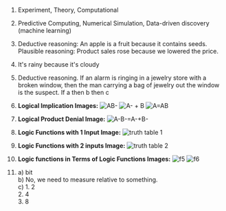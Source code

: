 1. Experiment, Theory, Computational
2. Predictive Computing, Numerical Simulation, Data-driven discovery (machine learning)
3. Deductive reasoning: An apple is a fruit because it contains seeds.
   Plausible reasoning: Product sales rose because we lowered the price.
4. It's rainy because it's cloudy
5. Deductive reasoning. If an alarm is ringing in a jewelry store with a broken window, then the man carrying a bag of jewelry out the window is the suspect. If a then b then c
6. **Logical Implication Images:**
   ![AB-](https://lh3.googleusercontent.com/pw/AP1GczP5GhjeWEEJbCJtsFjXv_AwqqtFq6tvp-oLM8-YWboiDq_3bMhnx0ldganoWsXCbCzPHPu1sP6bemn4KYaWoXfzXrBSRYwgLtTCPjtDoORF3Lebat3O6FGnmzsbnJwmo7QhKtmX7Uym-6p_ZZKxJ9p3W5wADWH-iQY3uEpPsOHDBWZjQRH3rDilnQHaiKPaECGbJEVX3CyzYXoUQSBJtsm27qa9alH8uPLO0ckdzvAieRDm0xejoOjK71QWVAypEab3qPRfdbprKns17KHexS-TbSFnDfw5glYKfkBLeRPunfr8lajqY2QkjFXw0M28h72KKFD8sMhWbOm_xufzKlt7-HBhFVPl1KlvFlZXZw1QB1TayTsVJE0XVzKLKgV9Bk9T7UweODX9AJ81j79ZaXirpJUOvJHQvwDDCnjCViubd8JJQyE3HlOrnIWN0CenkkNzwM3uy9cWLy-fVZyDZy5FzCzt8HXNYGe3wcKIlcFUkd2kzAZRQ9XU_u4JiALTAN0Wcb27NSON6rgqnwHOgxIGY4NjIg_Get3llmFfub8PI08qE3WcnDEALwNLXGMQ_NuAbutHhaP77U3iyo6mm_-j6h4IloKX_pwJ5VVhmTdWJsmko9iBPGs2JCgOpDiGo7wrLy-01rCwYDcX3pqsNw78T7_nPGWhsRPjUnu5Zm6EuL1uXp8tyXEFxbqb39pRf8HEXxvvNkbHAcsQTGViQOi7Kdsh8ipsfwAQkTxIcQEQ0hp-MgG1ddHMBpb8fTAXJIGqCLG4m2wn6FmV_OMRUOdNlQkPcxRu_sUlDw_zAwNoB4-IRutEtFOpzHELz4wdHOYXwX0PdcIg2W_q97d3QVauB-ycJps-7BZ2U-nbr8ZgbtfUfqNK54pY3L_V4edlXZONuQK40nwKPfQ0Z642Vqq5gl8uYwWNli0r122VPqXusYI6114EjrqOiXHcppu2945CAgR3hPSVaZoMkctExG-Zy-66pFE=w921-h1228-s-no-gm?authuser=2)
     ![A- + B](https://lh3.googleusercontent.com/pw/AP1GczPrtPx2gVC2CoNKxq9hw6wRAYtxZsh8FTGA1xjSx7bfmli2uPXossr5ahXpoIN2P7UsUVUDvl4t-8Z4PQvd5pvqsTbvu_BF42KadR8swjY6RaU1646o9S_daDb62_xtjD57R-M_gSU8Wkobl0YZGOh7eFekQQqRCw2hX2DcejnajEwry1CHa-tmAY7LCk2u8XqdudHXgQFdQjuuJm7pVZxNYvggOfOay69_LXL08TRkAr7l6l5EGX1l2oOBypob1pb0haaJion3Ga5yaO5hWG-4QBjTQas5oPFFqIlNURhVUUBlkGqF5wEZEhzkEPID1lxazK_Myo-skn6H33Mw-9b6xj0MXD_Vm48SFpuPoqcfL5WxaFyDiMXDGijh6UfIP4hDWoz5JmCjgTev3u36EziYN--asEd7F4Q0xrsmSKydbjRLVd-ygbe8iOp13y6FoqqiJlXq_5rVlZuPmq_m2ruLSyNLrjwTcs_FMPj6yAVg81ObDUMtfy_FruoETvCaA9T0t9gyRjpPWT14gr2VGK7P4xi8z1fQG3LhiadkjygNOOt_VZAhtAqvkK4lRmtsbhlzB_ygNZgZGokiL-WCXrFgk58g10WSKEpzop4aoiJRndf-t7DJ8Zx_4OUU01UKT-C4oGEwCNnylGasQ4NaXmojxQzs02CrpdtoFcYJc1JXZ7bwKde3_Ltmaq-HCKeLDiVCaEoqfKr6FB013k13zMVdREauBAKttWAr-RwBnywo1TCpyHNhOA4ZB6Wi-KR_xHICKlDlI4DFyD1JJBO0nTntcN3EDc_cHmjkQWHzHluALylcNgALWBhwRyDktcJW1BOV59PjlmHTjNLa7QWpiW6-VKZLW1PiO22-f7X0jVqV0ktznC3kVQ9iZaitahqIdEzVUT-YzPwnWHadP1Uy39W2Q4RfHWFqO8kyB03xKCYev0vHgiViWFQIh1nH56WMsWlXLbXHEYri6sHWLPoZWh5TZEGTAjg=w1279-h959-s-no-gm?authuser=2)
   ![A=AB](https://lh3.googleusercontent.com/pw/AP1GczM7vqCV46geLMHKu83WOZFNFNPkzXPM1IsFs4oe5_ey-ifLFlDr4iWWdE0jTdg5FGCbxu-6SfccLgRS1U97CIXbWHyJLjBJGa5tLoHRQejijmg8s3VmWUWVB9og1XLrzrALWjNohIx25HaIeH17Zsg--HOafouBNmiw_ogqRL9mFjPixGk_khX-IetoIF4zwzHW8arRbLY_ypgzzmq8f_C3dgC_QcACsd7YXORn4GtY3hdXqiRL3NVD26GaZRUU6_OwqD1M_R7i9M2cwStfpF4brhIvei433tqa46-xU7GHcVUcr0-8PsBFoEeNl8IVoUx7XLmzKrkBS55PfzeE3ZrbSTTujeQDwhWGzm8w-jy17i-WUOpSDwCbxGzYUqQJ1oqkOmlxWZLK-jrENhO0liVDQ4Vs5UzsG77P7SB94Xg-niMTnnAG8fu-OV3-ncFkSMg1lqPZNFtzNziFhWvOK4f1vQ3nJQp932YDnzOlF3A5g6tbOxv0_JpUwvPXIvxbIxvN_N1IW_TxrP0SEf3DRol_w6tR5yl-BiaApmmp-efEdEBRAeFj-7TVl5dcxVfPxNeMhJmIIR4b6OoL9M-6iy0_4V0pyKQ9Vm9QIX2-H91m-tuGv5EQRqSokFvbcMpdY6mqz3lV-YynRDbWB9INmMgom8TkUTf-1m49oh87x-D426kdGq6O4fpg4OCmXk6wsdk8u_KTSTZkcSKIuj-3ZNrp1kahExcYBBiy450bG0ktenEa5xyMeBjCg3jZuHqsH2o2oW5zvEu3jWh6PLhLkWC4eua9r2xCUNyrQY0M67_SNN1ZfehgWeqWFC-9dIu6MSM3JcVUoTVv7AZJKPyJstart_Q7E11rzuaT6phLFlCsNBC3PiTiUpgu11Lvrb1BHMqxRyzieoBcG_ahvb0ypiI_px8wzjoGxCgr1AcCETqMJ7hL9Lt_kp8RaqHBzf8Thx72jI8JOuj3IZUvQO-8VpFWkHOCILM=w921-h1228-s-no-gm?authuser=2)
7. **Logical Product Denial Image:**
   ![A-B-=A-+B-](https://lh3.googleusercontent.com/pw/AP1GczNvDp6Lo0si0Oiql4YD0pBdwsE0YVKzjAImstjNJAVnrJ-PBRhmmLt8BcDUw4MYV6b3ji_MUiUaQfT03DxvwM3N2WbQeTCkZR-kubbbnchlijgfMhjqfqkHsp6cigj93yICl5LYXtGB9gYY32z6fqZhz0zV6wqlR5_Jur7BvXVWB3LQzW1d8nEzX2soAldvIn5nSi2vxVeq0aGnHMTZUXPNty-IgfFhpsA0aOf09mH1UNUbAF-p6_mMM1d1gVNe7uKZufQJJsbiLPt3uPjw3O_bvCHgikEVMoxjofZgepWlPcy33GGPSDEJnU01rPX_pXa5Mtv0Tjk2ZVtE6EMzXQQ2_ADSIYwBnUhPeiQayYbLytydRIUR146ycymGk4sBYXJzwPp76iQyAkRjH316nWCuozjWuzMiqS1WDGxsMaNmgb-ET7UXC4CECmYPNUBC7p70SYEiiE_v8pcDBDIoJIrORbfBKFsAZuQcs8bK0Myu8uz5o441qIGGwpWv0iWnm0oHUOIKYf2kFmJd3lcgqAkaWPzfrdBxARzerkjGYQGfLmUFrF7gc7uguieG9uvFdzz2wGO-zFVhA1yYeg8ADw0mH_7EVD3OURKGDbxxyqdpJNy2n__iRXUwYRhqVbUtthY9yYXcowtur1jlGd6aXSX8duWyTpgiwsdHFOzveIuvrUQrINWboUeP-s-D8M0Zi6P8mbDWSQ41KnUSsw2abUo0SlV4UYLeVpVk-u6uO7cetWy7EaHqOtVStcY_XXgrNjO9_137Iip9MZ9R_1EVVeOANPhZHP7qqH2cjeWnROf0A73trDzdjjcCUSHURE0T_QXrno1eKuJbdj0HCKyAUwYyUiptbMey4E-xkSkhF9yxnwOp6W4bmqMsD_-zIR1EdHzvbbwegkGULW9A8TGU1W9wfo3eE1tcWflEVc2Lo2aJ6EHJEPxk7Dib43dFWdpnQpsHQ_7GhfcGGjSdbvcPyo7VI3wbl8k=w921-h1228-s-no-gm?authuser=2)  
8. **Logic Functions with 1 Input Image:**
   ![truth table 1](https://lh3.googleusercontent.com/pw/AP1GczO1ltrN2AccpzOxe2M6lhb4hthlr4BerCguBi8XhIAGDrOUfNM5kVYCcKikYAnBDmZwDkE6ejveJNECNPLlRJ-UqYgXsPe9L72XzSUp6PIM2lYoX3wXI-mVVPmLSu67M7fghlqhsUR0Lul3Y1xiE5s1Qm6MF6tiUmuglqzD0J_6kEkgoQZpeS534sN179xeetISs4728Ja_QGUi2pxgZdth7iNrmCSYivH6wjZM2hUPfEGg5Gb4JPlOMTnNklm5O-yuLXWJPgKBE8gimcVN4xFYLLpSgmyVZvaPotvSeWg8ydraXeliRsfRdHaJsy3USqzTNiuN51DtGxsbYzISbHPBZwNGXIOVWqNbPyhg4m_gu-71bwHHKj9P_Z875ngA0Tmc3uhBNyi3hpZ8A-MFuvL9DPvNDT21SkTC6RMT_jI2rXWPw8VPnpQ50-Bmj0zRQKLlmotusU3wJoIHK20MeCdne8UdT85pPnJDd91KfioOpzbrLSrJXqfpCYP-ngpBy6TXdvGKNll8pQczN1KWs6VSvExRN_r93P6gz0dQowxYSdiN5QAPMDqvjKnWBmScA5Hj66u0wihiT2_rcfMcMZPaT69Hkfw72fZDxtmSpnh5my6SewnU3h0oSuNcCVYInosGLGiRVkZh7SstyEl03dxw9WH8raPiJJyRb4XAY_Yu4yPHp43FRzvkLtOPzfof0HpsuA7m1zbMbUDesYNzaZcXydR56zNoQ5a4JHNWDImYndqCrC7Ss9QkbifxLSznUbuXrQQI3h_nnH_vo0mvXJufKIRWH6zmMX2vhdnAd4jKhcaztf2sfn0asl5cWN8y-XUJ2YCCmp_NLQgkb5sPwQ1sRHdlvR5569Np8j8HHecNWsZccrZXzndfsatn-l3SvOM_HuGowZTPMkUu45vAlWPsBb7yNJ4JGCHccRjJ8mkkD-1i49BXLmcPCj9aPMCAAMVMKMZhHbnhShI5QNZ3A6fF7WWo-cg=w921-h1228-s-no-gm?authuser=2)
9.  **Logic Functions with 2 inputs Image:**
    ![truth table 2](https://lh3.googleusercontent.com/pw/AP1GczOUD_EiSVhdl6t3vcAHPy3Gi3w9-_MIiLZoQvF88wN3IR2L8R59aDXRYOh6he3ojdm_ERFy1M5kN2S03b46y06TYw7_hsy_0qrF5TKpL5W-UCRUBuEUuml0E4PZRIFM69X6-ldxv-qKg4pUi4Uq8Z0Z0qdUajzMQIwm4LIdOtHAPhSHmzZiAstAHvar4fGhjEzO7wDul2zrx8M83-fk951cYF-_AgwXZwG3Ypv3sZf8T7fduAEq3GjwriSrZqph7cB855Y90JlhZjABOsqxDeCtCaY-ptvoO3lsMYpNeajCJip5SqimNwzGwVf4iMsQau4rT4QjOmnyWGZB0pvKbbAKwYipNwnokxcwuJmd0QsHXX_pBSj3Fb5-jeq4MWIJzLBYCN_McjEMfJGfqDHRskbyQFcyL5dX6dF-ex5VQUZjnDDWc-aOUa0J3gzMtxu1vZYU7DG0ZvLfNopXTBj1pLvYGUjqgkMfOET8L0ESG__h3N1H_5xF7FUapCZKtPqcpm4Kss8vTri6MeE5NZz4UuRwvfz7IeEpXPpNlqvmKRWdNszGAPzM4ZLreeJkYdxSfxJCxBVgTvWENs6YAPRi3EwUC0u9VWSIaLV4C3HZNowG7w_16djBfO2cHyHAUkSUcor1GFaQNz-IMNt-sd_5SOKGxStrEpRlMIuB7WfPUMv_cA-7Edg22qk6CrUAny8oYjYilKtWjk10ZWOp6fochQAyus30DJa9rkHHS7SElABOIJkImI4mJbKmVrYdkYuVWT8TQ73sLmFcipyrgLoVw3lzSSGdn5O6Lar3CeHbHi_KWtWjb_mrXTjkZsaQdN-whU9UZfe8vbYd1s1VQt53vxyVNjyCHDaMHboq7dpijEb_zUQYYpPuLty8ves7vhPCLsDOSW2SDsXglHHjTRSqOg8FQAecv1RLaT3Nziuz1owlyMRbWCX01TRUsBvTreBPe8wPo5gu9lOShibK0tXf_X3B9h7Fhus=w921-h1228-s-no-gm?authuser=2)
10. **Logic functions in Terms of Logic Functions Images:**
   ![f5](https://lh3.googleusercontent.com/pw/AP1GczNtvHa0dYXKvwXg5FhlbcgU6qq74J4wEvCUKikCkeHiAV-FZi_oy2qYJ60yb4svE5PJvetUsjO4PeHbvsACuQ1kJeZW2RCnhJWafaK9Z2GobDhiKU4H5J4eAHvvXvkaaMfWe4WyIl4NGpPPy9S6KU97rK0IzdN82-aVK4tHxYy_QUKaEEZBkM29itCQMw5J_6HZXhIYw63xuWJZUnHWQZqo6RUzzU9nOofCkQhNb6ByFuZfMx-G-dlFZbPp4xhmQXyD8EnEaPaGKAq2sSbMybn9zSPUsLCPQXK7ZToWCaCEClEi6LA_B5C8PRO3jltgRGkpg93osF1mXMloUsKxRxs5qiJjnsvnvraS0dZUr_fTocJJX3Kd2AZWqGaAOe_NmZEdEY11o918s1R7BZySuBQ7_bNzac2IeRJsnJUU53Inr20R4NJLC608P89qGi2S0laek8lK6lnlsDpB6Vya0Wh9kBIG4PuaoC5Wz36dz2zajmGnd6PNV4_NZiH3UNmB-7dReDUIqnDYzs54C7N9_ov875fi3g0Z1N36Y2k_b5GQPF1_WZeD7y3yejnvFA3OubuS6KJ4ElQXF7UKUHbSCaRth0HsKNUl2LIlsD-Z-zQNW9XMN0FHtdOK3EF5OQMMP_j43zzh88y1iwblDaDrvfMRF2VtzJjd5H_duXS4JFuTaAMp7pLk4TyrWQoVC3O936rqLH3gZ3ehCEqHU7W0CK2-S1rceVZHzVMPGB_PWXDxeR4TTDbh5LXrneQyaGWEBwonNM6NtpREqwL8TEZRxR6U-jD-4R7O23MnEronCbzR1T_03HmKk6OPMzoSs0RlqG0cxi_RVQ-0Ghpoilz3jpd4g3a2me1bUruKNVHgTBe4rOwPt1PkPhicQiGKsPM1dUkvGndwqmWcDUr4ealWQEcynIXCid3ulBaObT16H9uVh2Mbfw2uBcLvPRp3uIKGrfwFGk9hy-TA-nWplWH0-pSi25WpDt0=w1279-h959-s-no-gm?authuser=2)
![f6](https://lh3.googleusercontent.com/pw/AP1GczMfavvbmSUJpPidKaQeVG_cdEqMWy5C-qn74l_qLA0PHXPaqtAO5Z8FPFUeev4c-53Lit8uj9niF6Clzc1olKwY3k3izZ6jS7X8fKO09Knez4AGfbcMChUOpRWuAKmtFSBn4hcxnBowsdL6jqCs9uEBTh_GoCUvzLbT8HWtkD3D3rwwjdmPZdXP1AfzS_UkphCvxn9BjguTlHJc-uvUCai9oWKTmLMQElUXDS6LR-FR7wwgLMzH9iumgLxyaAJQ7Y8cL9YvDE5lcgSoI8WmV2dXWgrFRjq9XpS2kWZ0ix1Je-YQItpTSJ8sdXhH4m-TWVH_AKCGjK2_gwGJMIcITLnhHXNr-zclG00HRCjua6QVitjRLsbc-ydDOhyWOnUQZaeh0-fkpXjqUk8A7ciH30rXyywOf8sBqcF0rsB80xIoXlUNSs11X9MGZwce7fxe0aBO2G_dnLujFamz-NQlfvBySYThGyY6aPm7ypLsIWJ-AZd1T0KtkqkPazeNaGmJWRXYf4Vi_oin9WFGXbQID3cZ9wBVZY0NcdQb8SOmA7nnSBld7cNMXxmIufuhRCXzUDooYScKmp7KRf6Yc59zG7hTTlncJilsxq16NqSSsw1wDqoy4mtY-yNF6gGJxt7fjTNS0sszwzHXDKZn4DHPBMMHOHnx8l_kmYHC6icHhHXJKs8njc6-Wcw0vTh6nPQdjO7H3NL__aor_nkPozqYYIiMrBPMgVbW9QsNxmRMKT5JLFAgLNvOP6ULJ5-9W6iwi0PEZdnuqbtEVQwFeCIOL2E0ARGQLph_ZpCQhnOHXZuW2h2520bUpsmdKjRnPUetKowlN2AyNDbTuL6-d9Wfp2UUWvAC-Q_d7XJBGtl3ByaSDsf1_8t4jIIWad-b2KkOft8t0eNZKUoSYX2cxggAz8guVr7n5bJfWu0sukZpuBqmu59A9FjvC1Ynpsp0z8WIvChdNRlMaQvVXFY3pcqezMN8TpVN--s=w1279-h959-s-no-gm?authuser=2)

13. a) bit  
    b) No, we need to measure relative to something.  
    c) 1. 2  
       2. 4  
       3. 8  
